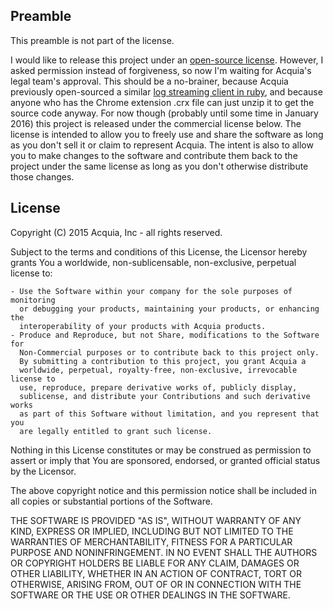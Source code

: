## Preamble

This preamble is not part of the license.

I would like to release this project under an
[open-source license](http://opensource.org/osd). However, I asked permission
instead of forgiveness, so now I'm waiting for Acquia's legal team's approval.
This should be a no-brainer, because Acquia previously open-sourced a similar
[log streaming client in ruby](https://github.com/acquia/logstream), and
because anyone who has the Chrome extension .crx file can just unzip it to get
the source code anyway. For now though (probably until some time in January
2016) this project is released under the commercial license below. The license
is intended to allow you to freely use and share the software as long as you
don't sell it or claim to represent Acquia. The intent is also to allow you to
make changes to the software and contribute them back to the project under the
same license as long as you don't otherwise distribute those changes.

## License

Copyright (C) 2015 Acquia, Inc - all rights reserved.

Subject to the terms and conditions of this License, the Licensor hereby grants
You a worldwide, non-sublicensable, non-exclusive, perpetual license to:

    - Use the Software within your company for the sole purposes of monitoring
      or debugging your products, maintaining your products, or enhancing the
      interoperability of your products with Acquia products.
    - Produce and Reproduce, but not Share, modifications to the Software for
      Non-Commercial purposes or to contribute back to this project only.
      By submitting a contribution to this project, you grant Acquia a
      worldwide, perpetual, royalty-free, non-exclusive, irrevocable license to
      use, reproduce, prepare derivative works of, publicly display,
      sublicense, and distribute your Contributions and such derivative works
      as part of this Software without limitation, and you represent that you
      are legally entitled to grant such license.

Nothing in this License constitutes or may be construed as permission to assert
or imply that You are sponsored, endorsed, or granted official status by the
Licensor.

The above copyright notice and this permission notice shall be included in all
copies or substantial portions of the Software.

THE SOFTWARE IS PROVIDED "AS IS", WITHOUT WARRANTY OF ANY KIND, EXPRESS OR
IMPLIED, INCLUDING BUT NOT LIMITED TO THE WARRANTIES OF MERCHANTABILITY,
FITNESS FOR A PARTICULAR PURPOSE AND NONINFRINGEMENT. IN NO EVENT SHALL THE
AUTHORS OR COPYRIGHT HOLDERS BE LIABLE FOR ANY CLAIM, DAMAGES OR OTHER
LIABILITY, WHETHER IN AN ACTION OF CONTRACT, TORT OR OTHERWISE, ARISING FROM,
OUT OF OR IN CONNECTION WITH THE SOFTWARE OR THE USE OR OTHER DEALINGS IN THE
SOFTWARE.
